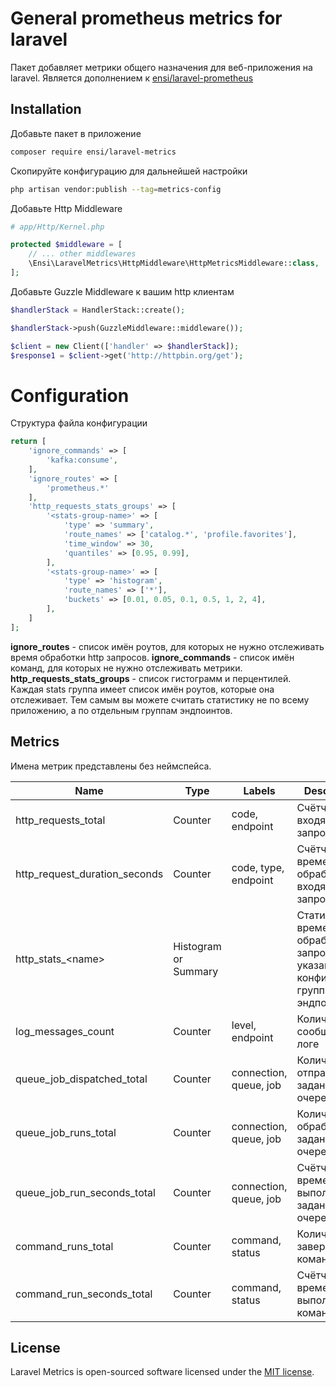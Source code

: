 # General prometheus metrics for laravel

Пакет добавляет метрики общего назначения для веб-приложения на laravel.
Является дополнением к [ensi/laravel-prometheus](https://github.com/ensi-platform/laravel-prometheus)

## Installation

Добавьте пакет в приложение
```bash
composer require ensi/laravel-metrics
```

Скопируйте конфигурацию для дальнейшей настройки
```bash
php artisan vendor:publish --tag=metrics-config
```

Добавьте Http Middleware

```php
# app/Http/Kernel.php

protected $middleware = [
    // ... other middlewares
    \Ensi\LaravelMetrics\HttpMiddleware\HttpMetricsMiddleware::class,
];
```

Добавьте Guzzle Middleware к вашим http клиентам
```php
$handlerStack = HandlerStack::create();

$handlerStack->push(GuzzleMiddleware::middleware());

$client = new Client(['handler' => $handlerStack]);
$response1 = $client->get('http://httpbin.org/get');
```

# Configuration

Структура файла конфигурации
```php
return [
    'ignore_commands' => [
        'kafka:consume',
    ],
    'ignore_routes' => [
        'prometheus.*'
    ],
    'http_requests_stats_groups' => [
        '<stats-group-name>' => [
            'type' => 'summary',
            'route_names' => ['catalog.*', 'profile.favorites'],
            'time_window' => 30,
            'quantiles' => [0.95, 0.99],
        ],
        '<stats-group-name>' => [
            'type' => 'histogram',
            'route_names' => ['*'],
            'buckets' => [0.01, 0.05, 0.1, 0.5, 1, 2, 4],
        ],
    ]
];
```

**ignore_routes** - список имён роутов, для которых не нужно отслеживать время обработки http запросов.
**ignore_commands** - список имён команд, для которых не нужно отслеживать метрики.  
**http_requests_stats_groups** - список гистограмм и перцентилей. Каждая stats группа имеет список имён роутов, которые она отслеживает.
Тем самым вы можете считать статистику не по всему приложению, а по отдельным группам эндпоинтов.

## Metrics

Имена метрик представлены без неймспейса.

| Name                          | Type | Labels               | Description                                                                     |
|-------------------------------| ---- |----------------------|---------------------------------------------------------------------------------|
| http_requests_total           | Counter | code, endpoint       | Счётчик входящих http запросов                                                  |
| http_request_duration_seconds | Counter| code, type, endpoint | Счётчик времени обработки входящих http запросов                                |
| http_stats_\<name\>           | Histogram or Summary |                      | Статистика по времени обработки запросов для указанной в конфиге группы эндпоинтов |
| log_messages_count            | Counter | level, endpoint      | Количество сообщений в логе                                                     |
| queue_job_dispatched_total | Counter | connection, queue, job                  | Количество отправленных заданий в очередь                                       |
| queue_job_runs_total | Counter | connection, queue, job                  | Количество обработанных заданий в очереди                                       |
| queue_job_run_seconds_total | Counter | connection, queue, job                  | Счётчик времени выполнения заданий в очереди                                    |
| command_runs_total | Counter | command, status                  | Количество завершенных команд                                                   |
| command_run_seconds_total | Counter | command, status            | Счётчик времени выполнения команд                                               |


## License
Laravel Metrics is open-sourced software licensed under the [MIT license](LICENSE.md).